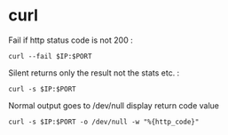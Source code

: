 # curl

Fail if http status code is not 200 :

```
curl --fail $IP:$PORT
```

Silent returns only the result not the stats etc. :

```
curl -s $IP:$PORT
```

Normal output goes to /dev/null display return code value

```
curl -s $IP:$PORT -o /dev/null -w "%{http_code}" 
```
